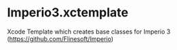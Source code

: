 # Imperio3.xctemplate
Xcode Template which creates base classes for Imperio 3 (https://github.com/Flinesoft/Imperio)
